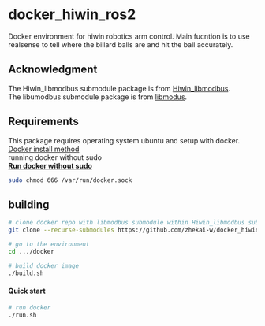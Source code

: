 # docker_hiwin_ros2
Docker environment for hiwin robotics arm control.
Main fucntion is to use realsense to tell where the billard balls are and hit the ball accurately.

## Acknowledgment
The Hiwin_libmodbus submodule package is from [Hiwin_libmodbus](https://github.com/tku-iarc/Hiwin_libmodbus.git).\
The libumodbus submodule package is from [libmodus](https://github.com/stephane/libmodbus.git).

## Requirements
This package requires operating system ubuntu and setup with docker.\
[Docker install method](https://docs.docker.com/engine/install/ubuntu/)\
running docker without sudo\
[**Run docker without sudo**](https://docs.docker.com/engine/install/linux-postinstall/)
```bash
sudo chmod 666 /var/run/docker.sock
```
## building 
```bash
# clone docker repo with libmodbus submodule within Hiwin_libmodbus submodule to your pc
git clone --recurse-submodules https://github.com/zhekai-w/docker_hiwin_ros2_ws.git

# go to the environment
cd .../docker

# build docker image
./build.sh
```
#### Quick start
```bash
# run docker
./run.sh
